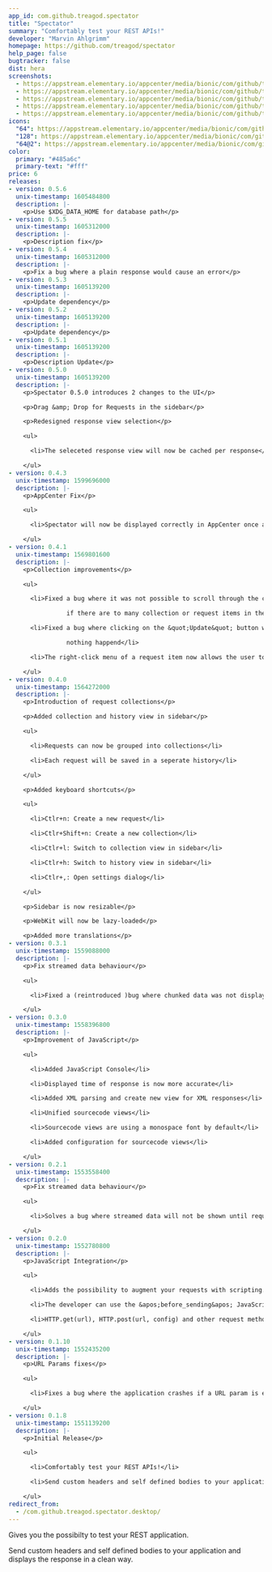 ```yaml
---
app_id: com.github.treagod.spectator
title: "Spectator"
summary: "Comfortably test your REST APIs!"
developer: "Marvin Ahlgrimm"
homepage: https://github.com/treagod/spectator
help_page: false
bugtracker: false
dist: hera
screenshots:
  - https://appstream.elementary.io/appcenter/media/bionic/com/github/treagod.spectator/84AB1F18324D910E1E4FA3A8FB0B7C9F/screenshots/image-1_orig.png
  - https://appstream.elementary.io/appcenter/media/bionic/com/github/treagod.spectator/84AB1F18324D910E1E4FA3A8FB0B7C9F/screenshots/image-2_orig.png
  - https://appstream.elementary.io/appcenter/media/bionic/com/github/treagod.spectator/84AB1F18324D910E1E4FA3A8FB0B7C9F/screenshots/image-3_orig.png
  - https://appstream.elementary.io/appcenter/media/bionic/com/github/treagod.spectator/84AB1F18324D910E1E4FA3A8FB0B7C9F/screenshots/image-4_orig.png
  - https://appstream.elementary.io/appcenter/media/bionic/com/github/treagod.spectator/84AB1F18324D910E1E4FA3A8FB0B7C9F/screenshots/image-5_orig.png
icons:
  "64": https://appstream.elementary.io/appcenter/media/bionic/com/github/treagod.spectator/84AB1F18324D910E1E4FA3A8FB0B7C9F/icons/64x64/com.github.treagod.spectator_com.github.treagod.spectator.png
  "128": https://appstream.elementary.io/appcenter/media/bionic/com/github/treagod.spectator/84AB1F18324D910E1E4FA3A8FB0B7C9F/icons/128x128/com.github.treagod.spectator_com.github.treagod.spectator.png
  "64@2": https://appstream.elementary.io/appcenter/media/bionic/com/github/treagod.spectator/84AB1F18324D910E1E4FA3A8FB0B7C9F/icons/64x64@2/com.github.treagod.spectator_com.github.treagod.spectator.png
color:
  primary: "#485a6c"
  primary-text: "#fff"
price: 6
releases:
- version: 0.5.6
  unix-timestamp: 1605484800
  description: |-
    <p>Use $XDG_DATA_HOME for database path</p>
- version: 0.5.5
  unix-timestamp: 1605312000
  description: |-
    <p>Description fix</p>
- version: 0.5.4
  unix-timestamp: 1605312000
  description: |-
    <p>Fix a bug where a plain response would cause an error</p>
- version: 0.5.3
  unix-timestamp: 1605139200
  description: |-
    <p>Update dependency</p>
- version: 0.5.2
  unix-timestamp: 1605139200
  description: |-
    <p>Update dependency</p>
- version: 0.5.1
  unix-timestamp: 1605139200
  description: |-
    <p>Description Update</p>
- version: 0.5.0
  unix-timestamp: 1605139200
  description: |-
    <p>Spectator 0.5.0 introduces 2 changes to the UI</p>

    <p>Drag &amp; Drop for Requests in the sidebar</p>

    <p>Redesigned response view selection</p>

    <ul>

      <li>The seleceted response view will now be cached per response</li>

    </ul>
- version: 0.4.3
  unix-timestamp: 1599696000
  description: |-
    <p>AppCenter Fix</p>

    <ul>

      <li>Spectator will now be displayed correctly in AppCenter once again.</li>

    </ul>
- version: 0.4.1
  unix-timestamp: 1569801600
  description: |-
    <p>Collection improvements</p>

    <ul>

      <li>Fixed a bug where it was not possible to scroll through the collections

                if there are to many collection or request items in the collection-sidebar</li>

      <li>Fixed a bug where clicking on the &quot;Update&quot; button when editing a collection

                nothing happend</li>

      <li>The right-click menu of a request item now allows the user to clone a request</li>

    </ul>
- version: 0.4.0
  unix-timestamp: 1564272000
  description: |-
    <p>Introduction of request collections</p>

    <p>Added collection and history view in sidebar</p>

    <ul>

      <li>Requests can now be grouped into collections</li>

      <li>Each request will be saved in a seperate history</li>

    </ul>

    <p>Added keyboard shortcuts</p>

    <ul>

      <li>Ctlr+n: Create a new request</li>

      <li>Ctlr+Shift+n: Create a new collection</li>

      <li>Ctlr+l: Switch to collection view in sidebar</li>

      <li>Ctlr+h: Switch to history view in sidebar</li>

      <li>Ctlr+,: Open settings dialog</li>

    </ul>

    <p>Sidebar is now resizable</p>

    <p>WebKit will now be lazy-loaded</p>

    <p>Added more translations</p>
- version: 0.3.1
  unix-timestamp: 1559088000
  description: |-
    <p>Fix streamed data behaviour</p>

    <ul>

      <li>Fixed a (reintroduced )bug where chunked data was not displayed</li>

    </ul>
- version: 0.3.0
  unix-timestamp: 1558396800
  description: |-
    <p>Improvement of JavaScript</p>

    <ul>

      <li>Added JavaScript Console</li>

      <li>Displayed time of response is now more accurate</li>

      <li>Added XML parsing and create new view for XML responses</li>

      <li>Unified sourcecode views</li>

      <li>Sourcecode views are using a monospace font by default</li>

      <li>Added configuration for sourcecode views</li>

    </ul>
- version: 0.2.1
  unix-timestamp: 1553558400
  description: |-
    <p>Fix streamed data behaviour</p>

    <ul>

      <li>Solves a bug where streamed data will not be shown until request finished (which might be never)</li>

    </ul>
- version: 0.2.0
  unix-timestamp: 1552780800
  description: |-
    <p>JavaScript Integration</p>

    <ul>

      <li>Adds the possibility to augment your requests with scripting.</li>

      <li>The developer can use the &apos;before_sending&apos; JavaScript function to augment the request.</li>

      <li>HTTP.get(url), HTTP.post(url, config) and other request methods are available from script</li>

    </ul>
- version: 0.1.10
  unix-timestamp: 1552435200
  description: |-
    <p>URL Params fixes</p>

    <ul>

      <li>Fixes a bug where the application crashes if a URL param is entered from key-value view without a URL</li>

    </ul>
- version: 0.1.8
  unix-timestamp: 1551139200
  description: |-
    <p>Initial Release</p>

    <ul>

      <li>Comfortably test your REST APIs!</li>

      <li>Send custom headers and self defined bodies to your application and displays the response in a clean way.</li>

    </ul>
redirect_from:
  - /com.github.treagod.spectator.desktop/
---
```


<p>Gives you the possibilty to test your REST application.</p>
<p>Send custom headers and self defined bodies to your application and
      displays the response in a clean way.</p>